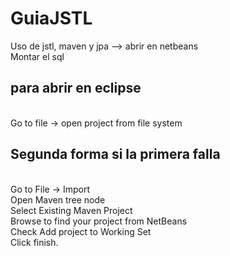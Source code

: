 # GuiaJSTL
Uso de jstl, maven y jpa --> abrir en netbeans  </br>
Montar el sql </br>
<h2>para abrir en eclipse </h2>  </br>
Go to file -> open project from file system </br>
<h2>Segunda forma si la primera falla </h2> </br>
Go to File -> Import </br>
Open Maven tree node </br>
Select Existing Maven Project </br>
Browse to find your project from NetBeans </br>
Check Add project to Working Set </br>
Click finish.
